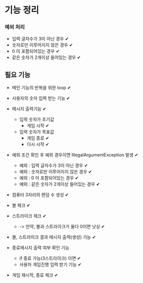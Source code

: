 # 기능 정리
### 예외 처리
- 입력 글자수가 3이 아닌 경우 ✔
- 숫자로만 이루어지지 않은 경우 ✔
- 0 이 포함되어있는 경우 ✔
- 같은 숫자가 2개이상 들어있는 경우 ✔

## 필요 기능
- 메인 기능의 반복을 위한 loop ✔
- 사용자의 숫자 입력 받는 기능 ✔
- 메시지 출력기능 ✔
  - 입력 숫자가 초기값
    - 게임 시작 ✔
  - 입력 숫자가 목표값
    - 게임 종료 ✔
    - 다시 시작 ✔
- 예외 조건 확인 후 예외 경우이면 IllegalArgumentException 발생 ✔
  - 예외 : 입력 글자수가 3이 아닌 경우 ✔
  - 예외 : 숫자로만 이루어지지 않은 경우 ✔
  - 예외 : 0 이 포함되어있는 경우 ✔
  - 예외 : 같은 숫자가 2개이상 들어있는 경우 ✔
- 컴퓨터 3자리의 랜덤 수 생성 ✔
- 볼 체크 ✔
- 스트라이크 체크 ✔
  - -> 만약, 볼과 스트라이크가 둘다 0이면 낫싱 ✔
- 볼, 스트라이크 결과 메시지 출력(생성) 기능 ✔

- 종료메시지 출력 여부 확인 기능
  - if 종료 가능(3스트라이크) 이면 ✔
  - 사용자 게임진행 입력 받기 기능 ✔
- 게임 재시작, 종료 체크 ✔